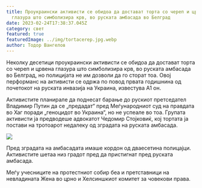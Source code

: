 ```yaml
---
title: Проукраински активисти се обидоа да достават торта со череп и црвена
  глазура што симболизира крв, во руската амбасада во Белград
date: 2023-02-24T17:38:37.045Z
category: свет
featured: true
featuredImage: ../img/tortacerep.jpg.webp
author: Тодор Вангелов
---
```


Неколку десетици проукраински активисти се обидоа да достават торта со череп и црвена глазура што симболизира крв, во руската амбасада во Белград, но полицијата не им дозволи да го сторат тоа. Овој перформанс на активисти се одржа по повод првата годишнина од почетокот на руската инвазија на Украина, известува А1 он.

Активистите планирале да поднесат барање до рускиот претседател Владимир Путин да се „предадат“ пред Меѓународниот суд на правдата во Хаг поради „геноцидот во Украина“, но не успеале во тоа. Групата активисти ја предводеше адвокатот Чедомир Стојковиќ, кој тортата ја постави на тротоарот недалеку од зградата на руската амбасада.

![](../img/tortacerep2.jpg.webp)

Пред зградата на амбасадата имаше кордон од дваесетина полицајци. Активистите шетаа низ градот пред да пристигнат пред руската амбасада.

Меѓу учесниците на протестниот собир беа и претставници на невладината Жена во црно и Хелсиншкиот комитет за човекови права.
